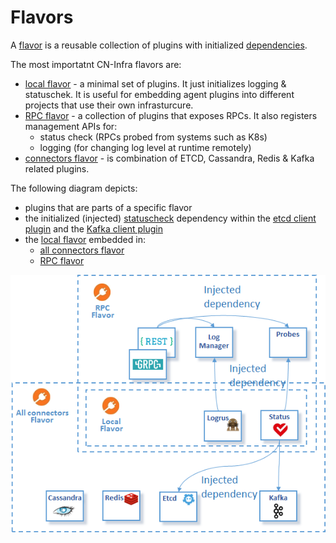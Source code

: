 # Flavors

A [flavor](../docs/guidelines/PLUGIN_FLAVORS.md) is a reusable collection of
plugins with initialized [dependencies](../docs/guidelines/PLUGIN_DEPENDENCIES.md). 

The most importatnt CN-Infra flavors are:
* [local flavor](local) - a minimal set of plugins. It just initializes logging
  & statuschek. It is useful for embedding agent plugins into different projects
   that use their own infrasturcure.
* [RPC flavor](rpc) - a collection of plugins that exposes RPCs. It also registers
  management APIs for:
  * status check (RPCs probed from systems such as K8s)
  * logging (for changing log level at runtime remotely)
* [connectors flavor](connectors) - is combination of ETCD, Cassandra, Redis & 
  Kafka related plugins.
  
The following diagram depicts:
* plugins that are parts of a specific flavor
* the initialized (injected) [statuscheck](../health/statuscheck) dependency 
  within the [etcd client plugin](../db/keyval/etcdv3) and the 
  [Kafka client plugin](../messaging/kafka)
* the [local flavor](local) embedded in:
    * [all connectors flavor](connectors) 
    * [RPC flavor](rpc)

![flavors](../docs/imgs/flavors.png)
